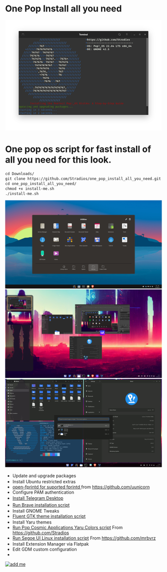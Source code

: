 # One Pop Install all you need
![](Screenshot-terminal.png)
# One pop os script for fast install of all you need for this look.


    cd Downloads/
    git clone https://github.com/Stradios/one_pop_install_all_you_need.git
    cd one_pop_install_all_you_need/
    chmod +x install-me.sh
    ./install-me.sh



![](Screenshot.png)
![](Screenshot01.png)
![](Screenshot.gif)



* Update and upgrade packages<img src="https://static-00.iconduck.com/assets.00/pop-os-icon-512x512-j4ghbj1n.png" width="16" height="16">
* Install Ubuntu restricted extras<img src="https://upload.wikimedia.org/wikipedia/commons/thumb/a/ab/Logo-ubuntu_cof-orange-hex.svg/285px-Logo-ubuntu_cof-orange-hex.svg.png" width="16" height="16">
* <a href="https://github.com/uunicorn/python-validity">open-fprintd for suported fprintd </a> from https://github.com/uunicorn
* Configure PAM authentication
* <a href="https://desktop.telegram.org/">Install Telegram Desktop</a> <img src="https://upload.wikimedia.org/wikipedia/commons/thumb/8/82/Telegram_logo.svg/512px-Telegram_logo.svg.png" width="16" height="16">
* <a href="https://brave.com/linux/">Run Brave installation script</a><img src="https://static-00.iconduck.com/assets.00/brave-2-icon-438x512-kj86idu5.png" width="16" height="19">
* Install GNOME Tweaks<img src="https://gitlab.gnome.org/GNOME/gnome-tweaks/-/raw/master/logo.png" width="16" height="16">
* <a href="https://github.com/vinceliuice/Fluent-gtk-theme">Fluent GTK theme installation script</a>
* Install Yaru themes<img src="https://upload.wikimedia.org/wikipedia/commons/thumb/a/ab/Logo-ubuntu_cof-orange-hex.svg/285px-Logo-ubuntu_cof-orange-hex.svg.png" width="16" height="16">
* <a href="https://desktop.telegram.org/">Run Pop Cosmic Applications Yaru Colors script</a> From https://github.com/Stradios
* <a href="https://github.com/mrbvrz/segoe-ui-linux">Run Segoe UI Linux installation script</a> From https://github.com/mrbvrz
* Install Extension Manager via Flatpak <img src="https://dl.flathub.org/repo/appstream/x86_64/icons/128x128/com.mattjakeman.ExtensionManager.png" width="16" height="16">
* Edit GDM custom configuration
* 

  <a href="https://t.me/Stradios">
    <img src="https://upload.wikimedia.org/wikipedia/commons/thumb/8/82/Telegram_logo.svg/512px-Telegram_logo.svg.png" alt="add me
" width="32" height="32">
  </a>
 
